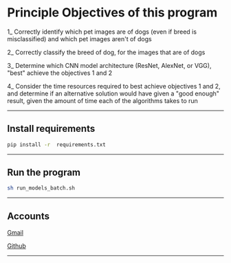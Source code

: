 # Principle Objectives of this program

1_ Correctly identify which pet images are of dogs (even if breed is misclassified) and which pet images aren't of dogs

2_ Correctly classify the breed of dog, for the images that are of dogs

3_ Determine which CNN model architecture (ResNet, AlexNet, or VGG), "best" achieve the objectives 1 and 2

4_ Consider the time resources required to best achieve objectives 1 and 2, and determine if an alternative solution would have given a "good enough" result, given the amount of time each of the algorithms takes to run

-------------------------------------------------------------------------------------

## Install requirements

``` bash
pip install -r  requirements.txt
```

-------------------------------------------------------------------------------------

## Run the program

``` bash
sh run_models_batch.sh
```

-------------------------------------------------------------------------------------

## Accounts

[Gmail](muhammedelyamani92@gmail.com)

[Github](https://github.com/WikiGenius)

-------------------------------------------------------------------------------------
